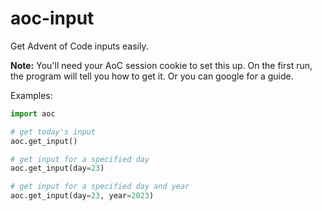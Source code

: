 # aoc-input
Get Advent of Code inputs easily.

**Note:** You'll need your AoC session cookie to set this up. On the first run, the program will tell you how to get it. Or you can google for a guide.

Examples:
```Python
import aoc

# get today's input
aoc.get_input()

# get input for a specified day
aoc.get_input(day=23)

# get input for a specified day and year
aoc.get_input(day=23, year=2023)
```
